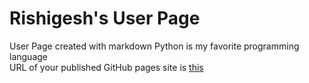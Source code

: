 # Rishigesh's User Page
User Page created with markdown
Python is my favorite programming language\
URL of your published GitHub pages site is [this](https://rjayanan.github.io/User_Page/)